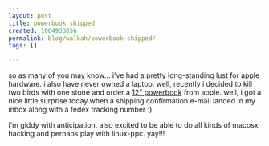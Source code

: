 ```yaml
---
layout: post
title: powerbook shipped
created: 1064933856
permalink: blog/walkah/powerbook-shipped/
tags: []

---
```

<p>so as many of you may know... i've had a pretty long-standing lust for apple hardware. i also have never owned a laptop. well, recently i decided to kill two birds with one stone and order a <a href="http://www.apple.com/ca/powerbook/index12.html">12" powerbook</a> from apple. well, i got a nice little surprise today when a shipping confirmation e-mail landed in my inbox along with a fedex tracking number :)</p><p>

i'm giddy with anticipation. also excited to be able to do all kinds of macosx hacking and perhaps play with linux-ppc. yay!!!</p>

